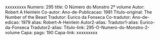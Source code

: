 xxxxxxxxx
Numero: 295
title: O Número do Monstro 2º volume
Autor: Robert A Heinlein
Co-autor: 
Ano-de-Publicacao: 1981
Titulo-original: The Number of the Beast
Tradutor: Eurico da Fonseca
Co-tradutor: 
Ano-de-edicao: 1979
alias: Robert-A-Heinlein
Autor2-alias: 
Tradutor1-alias: Eurico-da-Fonseca
Tradutor2-alias: 
Titulo-link: 295-O-Numero-do-Monstro-2-volume
Capa: 
pags: 190
Capa-link: 
xxxxxxxxx